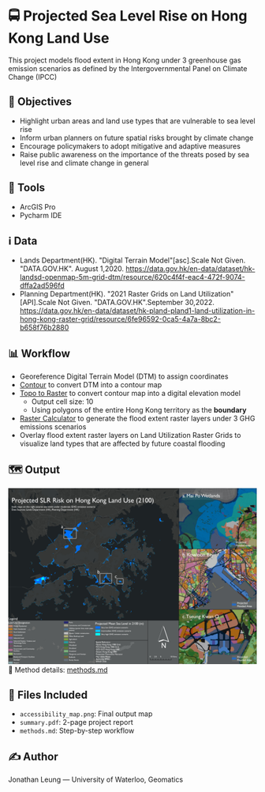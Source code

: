 # 🚍 Projected Sea Level Rise on Hong Kong Land Use

This project models flood extent in Hong Kong under 3 greenhouse gas emission scenarios as defined by the Intergovernmental Panel on Climate Change (IPCC)

## 📌 Objectives

- Highlight urban areas and land use types that are vulnerable to sea level rise
- Inform urban planners on future spatial risks brought by climate change
- Encourage policymakers to adopt mitigative and adaptive measures
- Raise public awareness on the importance of the threats posed by sea level rise and climate change in general

## 🧰 Tools

- ArcGIS Pro
- Pycharm IDE

## ℹ️ Data

- Lands Department(HK). "Digital Terrain Model"[asc].Scale Not Given. "DATA.GOV.HK". August 1,2020. https://data.gov.hk/en-data/dataset/hk-landsd-openmap-5m-grid-dtm/resource/620c4f4f-eac4-472f-9074-dffa2ad596fd
- Planning Department(HK). "2021 Raster Grids on Land Utilization"[API].Scale Not Given. "DATA.GOV.HK".September 30,2022. https://data.gov.hk/en-data/dataset/hk-pland-pland1-land-utilization-in-hong-kong-raster-grid/resource/6fe96592-0ca5-4a7a-8bc2-b658f76b2880

## 📊 Workflow

- Georeference Digital Terrain Model (DTM) to assign coordinates
- <ins>Contour</ins> to convert DTM into a contour map
- <ins>Topo to Raster</ins> to convert contour map into a digital elevation model
  - Output cell size: 10
  - Using polygons of the entire Hong Kong territory as the **boundary**
- <ins>Raster Calculator</ins> to generate the flood extent raster layers under 3 GHG emissions scenarios
- Overlay flood extent raster layers on Land Utilization Raster Grids to visualize land types that are affected by future coastal flooding

## 🗺️ Output

![Output](HKFloodLayout.jpg)
📖 Method details: [methods.md](methods.md)

## 📁 Files Included

- `accessibility_map.png`: Final output map
- `summary.pdf`: 2-page project report
- `methods.md`: Step-by-step workflow

## ✍️ Author

Jonathan Leung — University of Waterloo, Geomatics
